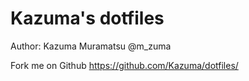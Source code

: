 # Kazuma's dotfiles

Author: Kazuma Muramatsu @m\_zuma

Fork me on Github https://github.com/Kazuma/dotfiles/
